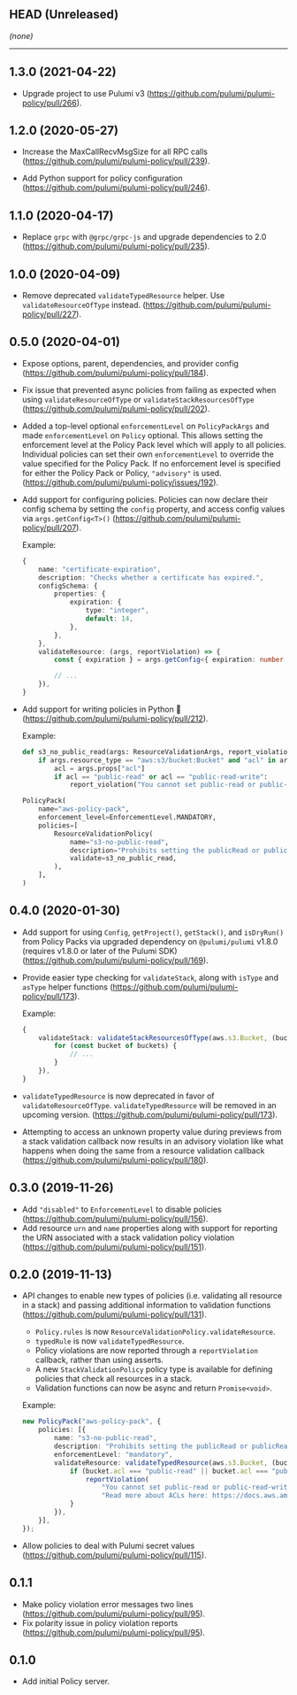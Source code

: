 ## HEAD (Unreleased)
_(none)_

---

## 1.3.0 (2021-04-22)
- Upgrade project to use Pulumi v3
  (https://github.com/pulumi/pulumi-policy/pull/266).

## 1.2.0 (2020-05-27)

- Increase the MaxCallRecvMsgSize for all RPC calls
  (https://github.com/pulumi/pulumi-policy/pull/239).

- Add Python support for policy configuration
  (https://github.com/pulumi/pulumi-policy/pull/246).

## 1.1.0 (2020-04-17)

- Replace `grpc` with `@grpc/grpc-js` and upgrade dependencies to 2.0
  (https://github.com/pulumi/pulumi-policy/pull/235).

## 1.0.0 (2020-04-09)

- Remove deprecated `validateTypedResource` helper. Use `validateResourceOfType` instead.
  (https://github.com/pulumi/pulumi-policy/pull/227).

## 0.5.0 (2020-04-01)

- Expose options, parent, dependencies, and provider config (https://github.com/pulumi/pulumi-policy/pull/184).

- Fix issue that prevented async policies from failing as expected when using `validateResourceOfType` or
  `validateStackResourcesOfType` (https://github.com/pulumi/pulumi-policy/pull/202).

- Added a top-level optional `enforcementLevel` on `PolicyPackArgs` and made `enforcementLevel` on `Policy` optional.
  This allows setting the enforcement level at the Policy Pack level which will apply to all policies. Individual
  policies can set their own `enforcementLevel` to override the value specified for the Policy Pack. If no enforcement
  level is specified for either the Policy Pack or Policy, `"advisory"` is used.
  (https://github.com/pulumi/pulumi-policy/issues/192).

- Add support for configuring policies. Policies can now declare their config schema by setting the `config` property,
  and access config values via `args.getConfig<T>()` (https://github.com/pulumi/pulumi-policy/pull/207).

  Example:

  ```typescript
  {
      name: "certificate-expiration",
      description: "Checks whether a certificate has expired.",
      configSchema: {
          properties: {
              expiration: {
                  type: "integer",
                  default: 14,
              },
          },
      },
      validateResource: (args, reportViolation) => {
          const { expiration } = args.getConfig<{ expiration: number }>();

          // ...
      }),
  }
  ```

- Add support for writing policies in Python :tada:
  (https://github.com/pulumi/pulumi-policy/pull/212).

  Example:

  ```python
  def s3_no_public_read(args: ResourceValidationArgs, report_violation: ReportViolation):
      if args.resource_type == "aws:s3/bucket:Bucket" and "acl" in args.props:
          acl = args.props["acl"]
          if acl == "public-read" or acl == "public-read-write":
              report_violation("You cannot set public-read or public-read-write on an S3 bucket.")

  PolicyPack(
      name="aws-policy-pack",
      enforcement_level=EnforcementLevel.MANDATORY,
      policies=[
          ResourceValidationPolicy(
              name="s3-no-public-read",
              description="Prohibits setting the publicRead or publicReadWrite permission on AWS S3 buckets.",
              validate=s3_no_public_read,
          ),
      ],
  )
  ```

## 0.4.0 (2020-01-30)

- Add support for using `Config`, `getProject()`, `getStack()`, and `isDryRun()` from Policy Packs
  via upgraded dependency on `@pulumi/pulumi` v1.8.0 (requires v1.8.0 or later of the Pulumi SDK) (https://github.com/pulumi/pulumi-policy/pull/169).

- Provide easier type checking for `validateStack`, along with `isType` and `asType` helper functions
  (https://github.com/pulumi/pulumi-policy/pull/173).

  Example:

  ```typescript
  {
      validateStack: validateStackResourcesOfType(aws.s3.Bucket, (buckets, args, reportViolation) => {
          for (const bucket of buckets) {
              // ...
          }
      }),
  }
  ```

- `validateTypedResource` is now deprecated in favor of `validateResourceOfType`. `validateTypedResource`
  will be removed in an upcoming version. (https://github.com/pulumi/pulumi-policy/pull/173).

- Attempting to access an unknown property value during previews from a stack validation callback now results
  in an advisory violation like what happens when doing the same from a resource validation callback
  (https://github.com/pulumi/pulumi-policy/pull/180).

## 0.3.0 (2019-11-26)

- Add `"disabled"` to `EnforcementLevel` to disable policies
  (https://github.com/pulumi/pulumi-policy/pull/156).
- Add resource `urn` and `name` properties along with support for reporting the URN associated with
  a stack validation policy violation (https://github.com/pulumi/pulumi-policy/pull/151).

## 0.2.0 (2019-11-13)

- API changes to enable new types of policies (i.e. validating all resource in a stack) and passing
  additional information to validation functions (https://github.com/pulumi/pulumi-policy/pull/131).

  - `Policy.rules` is now `ResourceValidationPolicy.validateResource`.
  - `typedRule` is now `validateTypedResource`.
  - Policy violations are now reported through a `reportViolation` callback, rather than using asserts.
  - A new `StackValidationPolicy` policy type is available for defining policies that check all resources
    in a stack.
  - Validation functions can now be async and return `Promise<void>`.

  Example:

  ```typescript
  new PolicyPack("aws-policy-pack", {
      policies: [{
          name: "s3-no-public-read",
          description: "Prohibits setting the publicRead or publicReadWrite permission on AWS S3 buckets.",
          enforcementLevel: "mandatory",
          validateResource: validateTypedResource(aws.s3.Bucket, (bucket, args, reportViolation) => {
              if (bucket.acl === "public-read" || bucket.acl === "public-read-write") {
                  reportViolation(
                      "You cannot set public-read or public-read-write on an S3 bucket. " +
                      "Read more about ACLs here: https://docs.aws.amazon.com/AmazonS3/latest/dev/acl-overview.html");
              }
          }),
      }],
  });
  ```

- Allow policies to deal with Pulumi secret values
  (https://github.com/pulumi/pulumi-policy/pull/115).

## 0.1.1

- Make policy violation error messages two lines (https://github.com/pulumi/pulumi-policy/pull/95).
- Fix polarity issue in policy violation reports (https://github.com/pulumi/pulumi-policy/pull/95).

## 0.1.0

- Add initial Policy server.
